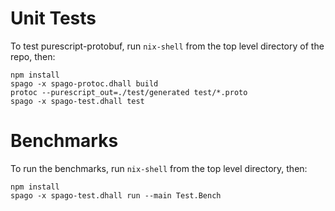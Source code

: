 # Unit Tests

To test purescript-protobuf, run `nix-shell` from the top level directory
of the repo, then:

    npm install
    spago -x spago-protoc.dhall build
    protoc --purescript_out=./test/generated test/*.proto
    spago -x spago-test.dhall test

# Benchmarks

To run the benchmarks, run `nix-shell` from the top level directory, then:

    npm install
    spago -x spago-test.dhall run --main Test.Bench

